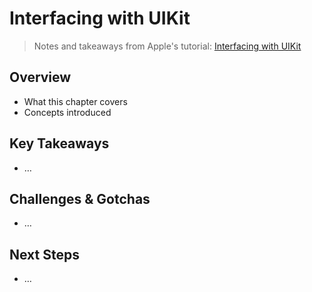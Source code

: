 # Interfacing with UIKit

> Notes and takeaways from Apple's tutorial: [Interfacing with UIKit](https://developer.apple.com/tutorials/SwiftUI/interfacing-with-uikit)

## Overview
- What this chapter covers
- Concepts introduced

## Key Takeaways
- …

## Challenges & Gotchas
- …

## Next Steps
- …

